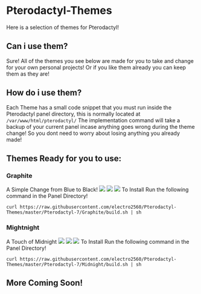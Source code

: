 # Pterodactyl-Themes
Here is a selection of themes for Pterodactyl!

## Can i use them?
Sure! All of the themes you see below are made for you to take and change for your own personal projects! Or if you like them already you can keep them as they are!

## How do i use them?
Each Theme has a small code snippet that you must run inside the Pterodactyl panel directory, this is normally located at `/var/www/html/pterodactyl/` The implementation command will take a backup of your current panel incase anything goes wrong during the theme change! So you dont need to worry about losing anything you already made!

## Themes Ready for you to use:
### Graphite
A Simple Change from Blue to Black!
![](https://raw.githubusercontent.com/electro2560/Pterodactyl-Themes/master/Pterodactyl-7/Graphite/screenshots/1.png)
![](https://raw.githubusercontent.com/electro2560/Pterodactyl-Themes/master/Pterodactyl-7/Graphite/screenshots/2.png)
![](https://raw.githubusercontent.com/electro2560/Pterodactyl-Themes/master/Pterodactyl-7/Graphite/screenshots/3.png)
To Install Run the following command in the Panel Directory! 
```
curl https://raw.githubusercontent.com/electro2560/Pterodactyl-Themes/master/Pterodactyl-7/Graphite/build.sh | sh
```

### Mightnight
A Touch of Midnight
![](https://raw.githubusercontent.com/electro2560/Pterodactyl-Themes/master/Pterodactyl-7/Midnight/screenshots/1.png)
![](https://raw.githubusercontent.com/electro2560/Pterodactyl-Themes/master/Pterodactyl-7/Midnight/screenshots/2.png)
![](https://raw.githubusercontent.com/electro2560/Pterodactyl-Themes/master/Pterodactyl-7/Midnight/screenshots/3.png)
To Install Run the following command in the Panel Directory! 
```
curl https://raw.githubusercontent.com/electro2560/Pterodactyl-Themes/master/Pterodactyl-7/Midnight/build.sh | sh
```
## More Coming Soon!

